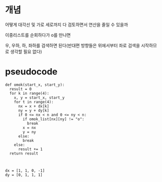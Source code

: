 # 개념

어떻게 대각선 및 가로 세로까지 다 검토하면서 연산을 줄일 수 있을까

이중리스트를 순회하다가 o를 만나면 

우, 우하, 하, 좌하를 검색하면 된다(반대편 방향들은 위에서부터 좌로 검색을 시작하므로 생각할 필요 없다)


# pseudocode
```
def omok(start_x, start_y):
  result = 0
  for k in range(4):
    x, y = start_x, start_y
    for t in range(4):
      nx = x + dx[k]
      ny = y + dy[k]
      if 0 <= nx < n and 0 <= ny < n:
        if omok_list[nx][ny] != "o":
          break
        x = nx
        y = ny
      else:
        break
    else:
      result += 1
  return result



dx = [1, 1, 0, -1]
dy = [0, 1, 1, 1]


```